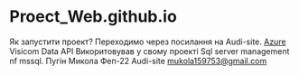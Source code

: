 # Proect_Web.github.io

Як запустити проект?
Переходимо через посилання на Audi-site. 
[Azure](https://myaudisite123.z19.web.core.windows.net/index.html)
Visicom Data API
Викоритовував у свому проекті Sql server management nf mssql.
Пугін Микола Феп-22
Audi-site
mukola159753@gmail.com
